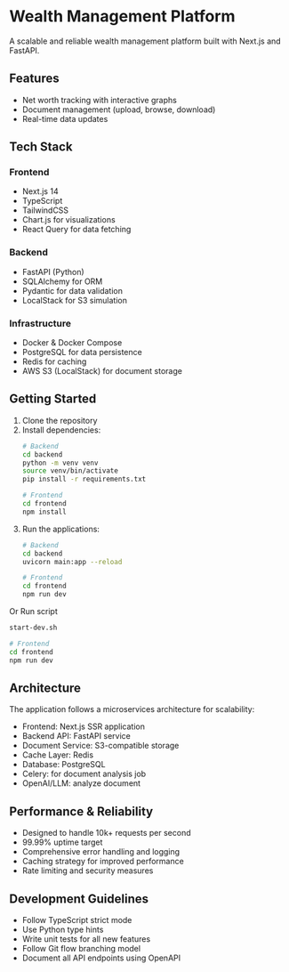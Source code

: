 # Wealth Management Platform

A scalable and reliable wealth management platform built with Next.js and FastAPI.

## Features

- Net worth tracking with interactive graphs
- Document management (upload, browse, download)
- Real-time data updates

## Tech Stack

### Frontend
- Next.js 14
- TypeScript
- TailwindCSS
- Chart.js for visualizations
- React Query for data fetching

### Backend
- FastAPI (Python)
- SQLAlchemy for ORM
- Pydantic for data validation
- LocalStack for S3 simulation

### Infrastructure
- Docker & Docker Compose
- PostgreSQL for data persistence
- Redis for caching
- AWS S3 (LocalStack) for document storage

## Getting Started

1. Clone the repository
2. Install dependencies:
   ```bash
   # Backend
   cd backend
   python -m venv venv
   source venv/bin/activate
   pip install -r requirements.txt

   # Frontend
   cd frontend
   npm install
   ```
3. Run the applications:
   ```bash
   # Backend
   cd backend
   uvicorn main:app --reload

   # Frontend
   cd frontend
   npm run dev
   ```
Or Run script
   ```bash
  start-dev.sh

  # Frontend
  cd frontend
  npm run dev
  ```

## Architecture

The application follows a microservices architecture for scalability:

- Frontend: Next.js SSR application
- Backend API: FastAPI service
- Document Service: S3-compatible storage
- Cache Layer: Redis
- Database: PostgreSQL
- Celery: for document analysis job
- OpenAI/LLM: analyze document

## Performance & Reliability

- Designed to handle 10k+ requests per second
- 99.99% uptime target
- Comprehensive error handling and logging
- Caching strategy for improved performance
- Rate limiting and security measures

## Development Guidelines

- Follow TypeScript strict mode
- Use Python type hints
- Write unit tests for all new features
- Follow Git flow branching model
- Document all API endpoints using OpenAPI 
